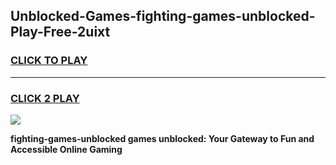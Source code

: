 
## Unblocked-Games-fighting-games-unblocked-Play-Free-2uixt
<h3>
<a href="https://premium76.site?title=fighting-games-unblocked&ref=23A">CLICK TO PLAY</a></h3>
<hr>

<h3>
<a href="https://premium76.site?title=fighting-games-unblocked&ref=23A">CLICK 2 PLAY</a>
  
</h3>

<a href="https://premium76.site?title=fighting-games-unblocked&ref=23A"><img src="https://clearcache.store/games.png"></a>


**fighting-games-unblocked games unblocked: Your Gateway to Fun and Accessible Online Gaming**
